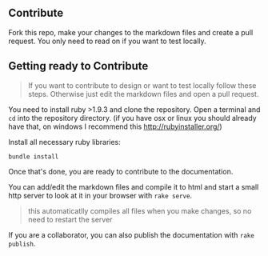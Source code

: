 Contribute
----------

Fork this repo, make your changes to the markdown files and create a pull
request. You only need to read on if you want to test locally.

Getting ready to Contribute
---------------------------

> If you want to contribute to design or want to test locally follow these
> steps. Otherwise just edit the markdown files and open a pull request.

You need to install ruby >1.9.3 and clone the repository. Open a terminal and
`cd` into the repository directory. (if you have osx or linux you should
already have that, on windows I recommend this http://rubyinstaller.org/)

Install all necessary ruby libraries:

	bundle install

Once that's done, you are ready to contribute to the documentation.

You can add/edit the markdown files and compile it to html and start a small
http server to look at it in your browser with `rake serve`.

> this automaticatlly compiles all files when you make changes, so no need to
> restart the server

If you are a collaborator, you can also publish the documentation with `rake
publish`.
